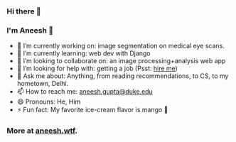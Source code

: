 ### Hi there 👋
### I'm Aneesh 🚀

- 🔭 I’m currently working on: image segmentation on medical eye scans.
- 🌱 I’m currently learning: web dev with Django
- 👯 I’m looking to collaborate on: an image processing+analysis web app
- 🤔 I’m looking for help with: getting a job (Psst: [hire me](https://aneeshgupta.me/resume.pdf)) 
- 💬 Ask me about: Anything, from reading recommendations, to CS, to my hometown, Delhi.
- 📫 How to reach me: [aneesh.gupta@duke.edu](mailto:aneesh.gupta@duke.edu)
- 😄 Pronouns: He, Him
- ⚡ Fun fact: My favorite ice-cream flavor is mango 🥭

### More at [aneesh.wtf](https://aneesh.wtf/).
